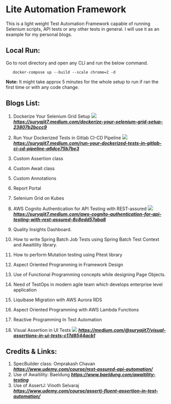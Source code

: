 # Lite Automation Framework 

This is a light weight Test Automation Framework capable of running Selenium scripts, API tests or any other tests in general.
I will use it as an example for my personal blogs.

## **Local Run:**

Go to root directory and open any CLI and run the below command.

```
   docker-compose up --build --scale chrome=2 -d
```

**Note:** It might take approx 5 minutes for the whole setup to run if ran the first time or with any code change.

## **Blogs List:**

1. Dockerize Your Selenium Grid Setup ![](doc/check-mark.png)  
   **_https://suryajit7.medium.com/dockerize-your-selenium-grid-setup-23807b2bccc9_**

2. Run Your Dockerized Tests in Gitlab CI-CD Pipeline ![](doc/check-mark.png)    
   **_https://suryajit7.medium.com/run-your-dockerized-tests-in-gitlab-ci-cd-pipeline-a6dce75b7be3_**

3. Custom Assertion class
4. Custom Await class
5. Custom Annotations
6. Report Portal
7. Selenium Grid on Kubes

8. AWS Cognito Authentication for API Testing with REST-assured ![](doc/check-mark.png)    
   **_https://suryajit7.medium.com/aws-cognito-authentication-for-api-testing-with-rest-assured-8c8edd57aba8_**

9. Quality Insights Dashboard.

10. How to write Spring Batch Job Tests using Spring Batch Test Context and Awaitility library.
11. How to perform Mutation testing using Pitest library

12. Aspect Oriented Programming in Framework Design
13. Use of Functional Programming concepts while designing Page Objects.
14. Need of TestOps in modern agile team which develops enterprise level application
15. Liquibase Migration with AWS Aurora RDS
16. Aspect Oriented Programming with AWS Lambda Functions
17. Reactive Programming In Test Automation
18. Visual Assertion in UI Tests ![](doc/check-mark.png)
    **_https://medium.com/@suryajit7/visual-assertions-in-ui-tests-c17d8544acb1_**

## **Credits & Links:**

1. SpecBuilder class: Omprakash Chavan **_https://www.udemy.com/course/rest-assured-api-automation/_** 
2. Use of Awaitility: Baeldung **_https://www.baeldung.com/awaitility-testing_**
3. Use of AssertJ: Vinoth Selvaraj **_https://www.udemy.com/course/assertj-fluent-assertion-in-test-automation/_**
